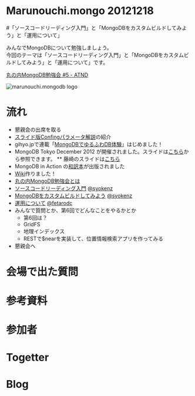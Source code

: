 Marunouchi.mongo 20121218
=================
#「ソースコードリーディング入門」と「MongoDBをカスタムビルドしてみよう」と「運用について」

みんなでMongoDBについて勉強しましょう。  
今回のテーマは「ソースコードリーディング入門」と「MongoDBをカスタムビルドしてみよう」と「運用について」です。

[丸の内MongoDB勉強会 #5 - ATND](http://atnd.org/events/34392)

![marunouchi.mongodb logo](http://syokenz.github.com/marunouchi-mongodb/images/mongodb_logo.png)


# 流れ
* 懇親会の出席を取る
* [スライド版Confingパラメータ解説](http://www.slideshare.net/syokenz/mongodb-config)の紹介
* gihyo.jpで連載「[MongoDBでゆるふわDB体験](http://gihyo.jp/dev/serial/01/mongodb)」はじめました！
* MongoDB Tokyo December 2012 が開催されました。スライドは[こちら](https://www.10gen.com/presentations/event/1469)から参照できます。
** 藤崎のスライドは[こちら](http://www.slideshare.net/syokenz/mongodbtokyo)
* MongoDB in Action の[和訳本](http://www.amazon.co.jp/dp/4873115906/)が出版されました
* [Wiki](https://github.com/syokenz/marunouchi-mongodb/wiki)作りました！
* [丸の内MongoDB勉強会とは](http://syokenz.github.com/slides/mongonouchi/)
* [ソースコードリーディング入門]() [@syokenz](http://twitter.com/syokenz)
* [MongoDBをカスタムビルドしてみよう]() [@syokenz](http://twitter.com/syokenz)
* [運用について]() [@fetarodc](http://twitter.com/fetarodc)
* みんなで質問とか、第6回でどんなことをやるかとか
  * 第6回は？
  * GridFS
  * 地理インデックス
  * RESTで$nearを実装して、位置情報検索アプリを作ってみる
* 懇親会へ


# 会場で出た質問


# 参考資料


# 参加者

# Togetter

# Blog
